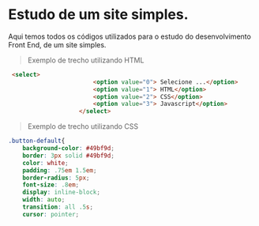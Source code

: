 # Estudo de um site simples.
Aqui temos todos os códigos utilizados para o estudo do desenvolvimento Front End, de um site simples.

>Exemplo de trecho utilizando HTML
```html
 <select>
                        <option value="0"> Selecione ...</option>
                        <option value="1"> HTML</option>
                        <option value="2"> CSS</option>
                        <option value="3"> Javascript</option>                    
                    </select>
```
>Exemplo de trecho utilizando CSS
```css
.button-default{
    background-color: #49bf9d;
    border: 3px solid #49bf9d;
    color: white;
    padding: .75em 1.5em;
    border-radius: 5px;
    font-size: .8em;
    display: inline-block;
    width: auto;
    transition: all .5s;
    cursor: pointer;
```

